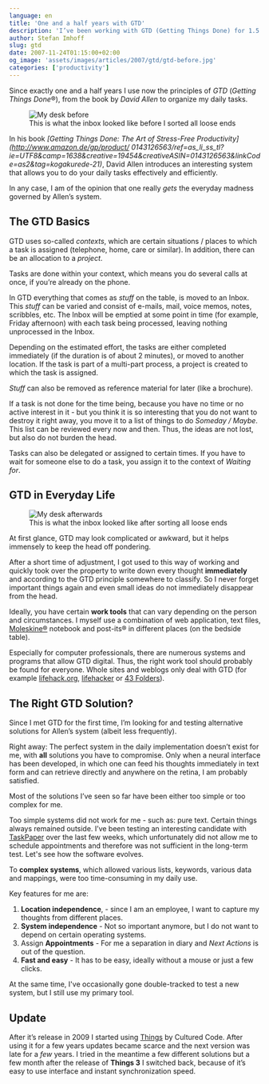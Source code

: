 ```yaml
---
language: en
title: 'One and a half years with GTD'
description: 'I’ve been working with GTD (Getting Things Done) for 1.5 years: An Introduction to Organization and Self-Management with GTD.'
author: Stefan Imhoff
slug: gtd
date: 2007-11-24T01:15:00+02:00
og_image: 'assets/images/articles/2007/gtd/gtd-before.jpg'
categories: ['productivity']
---
```


Since exactly one and a half years I use now the principles of _GTD_ (<em>Getting Things Done</em>®), from the book by _David Allen_ to organize my daily tasks.

<figure class="image-figure">
  <img src="/assets/images/articles/2007/gtd/gtd-before.jpg" alt="My desk before" title="This is what the inbox looked like before I sorted all loose ends">
  <figcaption>
  This is what the inbox looked like before I sorted all loose ends
  </figcaption>
</figure>

In his book <cite>[Getting Things Done: The Art of Stress-Free Productivity](http://www.amazon.de/gp/product/ 0143126563/ref=as_li_ss_tl?ie=UTF8&camp=1638&creative=19454&creativeASIN=0143126563&linkCode=as2&tag=kogakurede-21)</cite>, David Allen introduces an interesting system that allows you to do your daily tasks effectively and efficiently.

In any case, I am of the opinion that one really _gets_ the everyday madness governed by Allen’s system.

## The GTD Basics

GTD uses so-called _contexts_, which are certain situations / places to which a task is assigned (telephone, home, care or similar). In addition, there can be an allocation to a _project_.

Tasks are done within your context, which means you do several calls at once, if you’re already on the phone.

In GTD everything that comes as _stuff_ on the table, is moved to an Inbox. This _stuff_ can be varied and consist of e-mails, mail, voice memos, notes, scribbles, etc. The Inbox will be emptied at some point in time (for example, Friday afternoon) with each task being processed, leaving nothing unprocessed in the Inbox.

Depending on the estimated effort, the tasks are either completed immediately (if the duration is of about 2 minutes), or moved to another location. If the task is part of a multi-part process, a project is created to which the task is assigned.

_Stuff_ can also be removed as reference material for later (like a brochure).

If a task is not done for the time being, because you have no time or no active interest in it - but you think it is so interesting that you do not want to destroy it right away, you move it to a list of things to do _Someday / Maybe_. This list can be reviewed every now and then. Thus, the ideas are not lost, but also do not burden the head.

Tasks can also be delegated or assigned to certain times. If you have to wait for someone else to do a task, you assign it to the context of _Waiting for_.

## GTD in Everyday Life

<figure class="image-figure">
  <img src="/assets/images/articles/2007/gtd/gtd-after.jpg" alt="My desk afterwards" title="This is what the inbox looked like after sorting all loose ends">
  <figcaption>
  This is what the inbox looked like after sorting all loose ends
  </figcaption>
</figure>

At first glance, GTD may look complicated or awkward, but it helps immensely to keep the head off pondering.

After a short time of adjustment, I got used to this way of working and quickly took over the property to write down every thought **immediately** and according to the GTD principle somewhere to classify. So I never forget important things again and even small ideas do not immediately disappear from the head.

Ideally, you have certain **work tools** that can vary depending on the person and circumstances. I myself use a combination of web application, text files, [Moleskine®](https://moleskine.com) notebook and post-its® in different places (on the bedside table).

Especially for computer professionals, there are numerous systems and programs that allow GTD digital. Thus, the right work tool should probably be found for everyone. Whole sites and weblogs only deal with GTD (for example [lifehack.org](https://www.lifehack.org/), [lifehacker](https://lifehacker.com/) or [43 Folders](http://www.43folders.com/)).

## The Right GTD Solution?

Since I met GTD for the first time, I’m looking for and testing alternative solutions for Allen’s system (albeit less frequently).

Right away: The perfect system in the daily implementation doesn’t exist for me, with **all** solutions you have to compromise. Only when a neural interface has been developed, in which one can feed his thoughts immediately in text form and can retrieve directly and anywhere on the retina, I am probably satisfied.

Most of the solutions I’ve seen so far have been either too simple or too complex for me.

Too simple systems did not work for me - such as: pure text. Certain things always remained outside. I’ve been testing an interesting candidate with [TaskPaper](http://www.hogbaysoftware.com/products/taskpaper) over the last few weeks, which unfortunately did not allow me to schedule appointments and therefore was not sufficient in the long-term test. Let's see how the software evolves.

To **complex systems**, which allowed various lists, keywords, various data and mappings, were too time-consuming in my daily use.

Key features for me are:

1. **Location independence**, - since I am an employee, I want to capture my thoughts from different places.
2. **System independence** - Not so important anymore, but I do not want to depend on certain operating systems.
3. Assign **Appointments** - For me a separation in diary and _Next Actions_ is out of the question.
4. **Fast and easy** - It has to be easy, ideally without a mouse or just a few clicks.

At the same time, I've occasionally gone double-tracked to test a new system, but I still use my primary tool.

## Update

After it’s release in 2009 I started using [Things](https://culturedcode.com/things/) by Cultured Code. After using it for a few years updates became scarce and the next version was late for a _few_ years. I tried in the meantime a few different solutions but a few month after the release of **Things 3** I switched back, because of it’s easy to use interface and instant synchronization speed.
